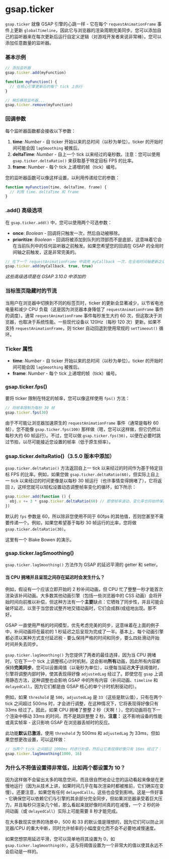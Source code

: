 # gsap.ticker

`gsap.ticker` 就像 GSAP 引擎的心跳一样 - 它在每个 `requestAnimationFrame` 事件上更新 `globalTimeline`，因此它与浏览器的渲染周期完美同步。您可以添加自己的监听器来在每次更新后运行自定义逻辑（对游戏开发者来说非常棒）。您可以添加任意数量的监听器。

### 基本示例

```javascript
// 添加监听器
gsap.ticker.add(myFunction)

function myFunction() {
  // 在核心引擎更新后的每个 tick 上执行
}

// 稍后移除监听器...
gsap.ticker.remove(myFunction)
```

### 回调参数

每个监听器函数都会接收以下参数：

1. **time**: _Number_ - 自 ticker 开始以来的总时间（以秒为单位）。ticker 的开始时间可能会因 `lagSmoothing` 被推后。
2. **deltaTime**: _Number_ - 自上一个 tick 以来经过的毫秒数。注意：您可以使用 `gsap.ticker.deltaRatio()` 来获取基于特定目标 FPS 的比率。
3. **frame**: _Number_ - 每个 tick 上递增的帧（tick）编号。

您的监听器函数可以像这样设置，以利用传递给它的参数：

```javascript
function myFunction(time, deltaTime, frame) {
  // 利用 time、deltaTime 和 frame
}
```

### .add() 高级选项

在 `gsap.ticker.add()` 中，您可以使用两个可选参数：

- **once**: _Boolean_ - 回调将只触发一次，然后自动被移除。
- **prioritize**: _Boolean_ - 回调将被添加到队列的顶部而不是底部，这意味着它会在当前队列中的任何监听器之前触发。如果您希望您的回调在 GSAP 的全局时间轴之前触发，这是非常完美的。

```javascript
// 在下一个 requestAnimationFrame 中调用 myCallback 一次，在全局时间轴更新之前。
gsap.ticker.add(myCallback, true, true)
```

_这些高级选项是在 GSAP 3.10.0 中添加的_

### 当标签页隐藏时的节流

当用户在浏览器中切换到不同的标签页时，ticker 的更新会显著减少，以节省电池电量和减少 CPU 负载（这是因为浏览器本身降低了 `requestAnimationFrame` 事件的调度）。通常 `requestAnimationFrame` 事件每秒发生大约 60 次，但这取决于浏览器，也取决于系统性能。一些现代设备以 120Hz（每秒 120 次）更新。如果不支持 `requestAnimationFrame`，则 ticker 自动回退到使用常规的 `setTimeout()` 循环。

### Ticker 属性

- **time**: _Number_ - 自 ticker 开始以来的总时间（以秒为单位）。ticker 的开始时间可能会因 `lagSmoothing` 被推后。
- **frame**: _Number_ - 每个 tick 上递增的帧（tick）编号。

### gsap.ticker.fps()

要将 ticker 限制在特定的帧率，您可以像这样使用 `fps()` 方法：

```javascript
// 将帧率限制为每秒 30 帧
gsap.ticker.fps(30)
```

由于不可能让浏览器加速原生的 `requestAnimationFrame` 事件（通常是每秒 60 帧），您不能像 `gsap.ticker.fps(100)` 那样做（嗯，您可以这样做，但它仍然以每秒大约 60 帧运行）。不过，您可以做 `gsap.ticker.fps(30)`，以便在必要时跳过节拍，以尽可能接近您设置的帧率（低于原生频率）。

### gsap.ticker.deltaRatio()（3.5.0 版本中添加）

`gsap.ticker.deltaRatio()` 方法返回自上一 tick 以来经过的时间作为基于特定目标 FPS 的比率。例如，如果您做 `gsap.ticker.deltaRatio(60)`，但实际上自上一 tick 以来经过的时间更像是以每秒 30 帧运行（也许事情变得拥堵了），它将返回 `2`，这样您就可以轻松设置动态调整帧率变化的循环，如下所示：

```javascript
gsap.ticker.add(function () {
  obj.x += 3 * gsap.ticker.deltaRatio(60) // 即使帧率波动，变化率也将始终保持一致
})
```

默认的 `fps` 参数是 60，所以除非您使用不同于 60fps 的其他值，否则您甚至不需要传递一个。例如，如果您希望基于每秒 30 帧运行的比率，您将做 `gsap.ticker.deltaRatio(30)`。

这里有一个 Blake Bowen 的演示。

### gsap.ticker.lagSmoothing()

`gsap.ticker.lagSmoothing()` 方法作为 GSAP 的延迟平滑的 getter 和 setter。

#### 当 CPU 拥堵并且呈现之间存在延迟时会发生什么？

例如，假设有一个应该立即开始的 2 秒补间动画，但 CPU 忙了整整一秒才能首次渲染该补间动画。大多数其他动画引擎（包括一些浏览器中的 CSS 动画）会将开始时间向前推以补偿，但这种方法有一个**主要**缺点：它牺牲了同步性，并且可能会破坏延迟，以至于当您尝试整齐地交错动画时，它们会成群/成组地出现。那不好。

GSAP 一直使用严格的时间模型，优先考虑完美的同步，这意味着在上面的例子中，补间动画将在最初的 1 秒延迟之后呈现为完成了一半。基本上，每个动画引擎都必须以某种方式支付延迟税 - 要么保持严格的时间和同步，要么四处滑动开始时间并失去同步。

`gsap.ticker.lagSmoothing()` 为您提供了两者的最佳选择，因为当 CPU 拥堵时，它在下一个 tick 上调整核心计时机制，这会影响**所有**动画，因此所有内容都保持**完美同步**。您可以设置阈值（以毫秒为单位），以便每当延迟**大于**该阈值时，引擎将调整内部时钟，使其表现得好像 `adjustedLag` 经过了。即使您在 `gsap` 上调用静态方法，这种调整也会影响 GSAP 中的所有内容（补间动画、`timeline` 和 `delayedCall`，因为它们都是由 GSAP 核心的单个计时机制驱动的）。

例如，如果 `threshold` 是 `500`，`adjustedLag` 是 `33`（这些是默认值），只有在两个 tick 之间超过 500ms 时，才会进行调整，在这种情况下，它将表现得好像只有 33ms 经过了。因此，如果 CPU 拥堵了整整 2 秒（天啊！），您的动画将在下一个渲染中移动 33ms 的时间，而不是跳跃整整 2 秒。**注意：** 这不影响设备的性能或真实帧率 - 这只影响 GSAP 在浏览器丢帧时的反应。

此功能**默认已激活**，使用 `threshold` 为 500ms 和 `adjustedLag` 为 33ms，但如果您想更改设置，可以这样做：

```javascript
// 当两个 tick 之间超过 1000ms 时进行补偿，然后让它表现得好像只有 16ms 经过了：
gsap.ticker.lagSmoothing(1000, 16)
```

### 为什么不将值设置得非常低，比如两个都设置为 10？

因为这样做不会留出太多的喘息空间，而且很自然地会让您的运动看起来像是在更慢地运行（因为从技术上讲，如果时间几乎在每次渲染时都被推前，它们确实在变慢）。还要注意，如果您有任何 `delayedCalls`，这些也会受到影响。这是一件好事 - 它确保您可以依赖它们与引擎的其余部分完全同步，但如果浏览器承受着巨大压力，并且每秒只渲染几个帧，那么看起来就好像时间真的在减慢，一个 2 秒的补间动画（或 `delayedCall`）实际上可能需要 8 秒才能完成。

在大多数现实世界的场景中，500 和 33 的默认值是理想的，因为它们可以防止浏览器/CPU 的重大中断，同时允许帧率的小幅度变化而不会不必要地减慢速度。

如果您想禁用延迟平滑，您可以简单地将其设置为 0，如 `gsap.ticker.lagSmoothing(0)`，这与将阈值设置为一个非常大的值以使其永远不会启动是一样的。
